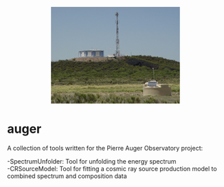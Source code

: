 <p align="center">
  <img src="share/AugerView.png" alt="Auger view"/>
</p>

# auger

A collection of tools written for the Pierre Auger Observatory project:  

-SpectrumUnfolder: Tool for unfolding the energy spectrum   
-CRSourceModel: Tool for fitting a cosmic ray source production model to combined spectrum and composition data
